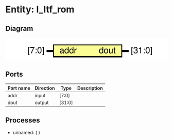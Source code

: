 # Entity: l_ltf_rom

## Diagram

![Diagram](l_ltf_rom.svg "Diagram")
## Ports

| Port name | Direction | Type   | Description |
| --------- | --------- | ------ | ----------- |
| addr      | input     | [7:0]  |             |
| dout      | output    | [31:0] |             |
## Processes
- unnamed: (  )
